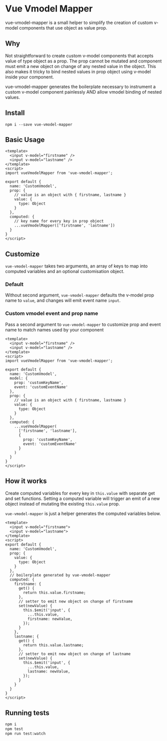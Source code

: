 # Vue Vmodel Mapper

vue-vmodel-mapper is a small helper to simplify the creation of custom v-model components that use object as value prop.

## Why
Not straightforward to create custom v-model components that accepts value of type object as a prop.
The prop cannot be mutated and component must emit a new object on change of any nested value in the object.
This also makes it tricky to bind nested values in prop object using v-model inside your component.

vue-vmodel-mapper generates the boilerplate necessary to instrument a custom v-model component painlessly AND allow vmodel binding of nested values.

## Install
```
npm i --save vue-vmodel-mapper
```

## Basic Usage
```
<template>
  <input v-model="firstname" />
  <input v-model="lastname" />
</template>
<script>
import vueVmodelMapper from 'vue-vmodel-mapper';

export default {
  name: 'CustomVmodel',
  prop: {
    // value is an object with { firstname, lastname }
    value: {
      type: Object
    }
  },
  computed: {
    // key name for every key in prop object
    ...vueVmodelMapper(['firstname', 'lastname'])
  }
}
</script>
```

## Customize
`vue-vmodel-mapper` takes two arguments, an array of keys to map into computed variables and an optional customisation object.

### Default
Without second argument, `vue-vmodel-mapper` defaults the v-model prop name to `value`, and changes will emit event name `input`.

### Custom vmodel event and prop name
Pass a second argument to `vue-vmodel-mapper` to customize prop and event name to match names used by your component

```
<template>
  <input v-model="firstname" />
  <input v-model="lastname" />
</template>
<script>
import vueVmodelMapper from 'vue-vmodel-mapper';

export default {
  name: 'CustomVmodel',
  model: {
    prop: 'customKeyName',
    event: 'customEventName'
  },
  prop: {
    // value is an object with { firstname, lastname }
    value: {
      type: Object
    }
  },
  computed: {
    ...vueVmodelMapper(
      ['firstname', 'lastname'],
      {
        prop: 'customKeyName',
        event: 'customEventName'
      }
    )
  }
}
</script>
```

## How it works
Create computed variables for every key in `this.value` with separate get and set functions.
Setting a computed variable will trigger an emit of a new object instead of mutating the existing `this.value` prop.

`vue-vmodel-mapper` is just a helper generates the computed variables below.
```
<template>
  <input v-model="firstname">
  <input v-model="lastname">
</template>
<script>
export default {
  name: 'CustomVmodel',
  prop: {
    value: {
      type: Object
    }
  },
  // boilerplate generated by vue-vmodel-mapper
  computed: {
    firstname: {
      get() {
        return this.value.firstname;
      },
      // setter to emit new object on change of firstname
      set(newValue) {
        this.$emit('input', {
          ...this.value,
          firstname: newValue,
        });
      }
    },
    lastname: {
      get() {
        return this.value.lastname;
      },
      // setter to emit new object on change of lastname
      set(newValue) {
        this.$emit('input', {
          ...this.value,
          lastname: newValue,
        });
      }
    }
  }
}
</script>
```

## Running tests

```sh
npm i
npm test
npm run test:watch
```
